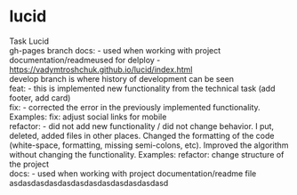 # lucid

Task Lucid<br>
gh-pages branch docs: - used when working with project documentation/readmeused for delploy - https://vadymtroshchuk.github.io/lucid/index.html<br>
develop branch is where history of development can be seen<br>
feat: - this is implemented new functionality from the technical task (add footer, add card)<br>
fix: - corrected the error in the previously implemented functionality. Examples: fix: adjust social links for mobile<br>
refactor: - did not add new functionality / did not change behavior. I put, deleted, added files in other places. Changed the formatting of the code (white-space, formatting, missing semi-colons, etc). Improved the algorithm without changing the functionality. Examples:
refactor: change structure of the project<br>
docs: - used when working with project documentation/readme file
asdasdasdasdasdasdasdasdasdasdasdasd
